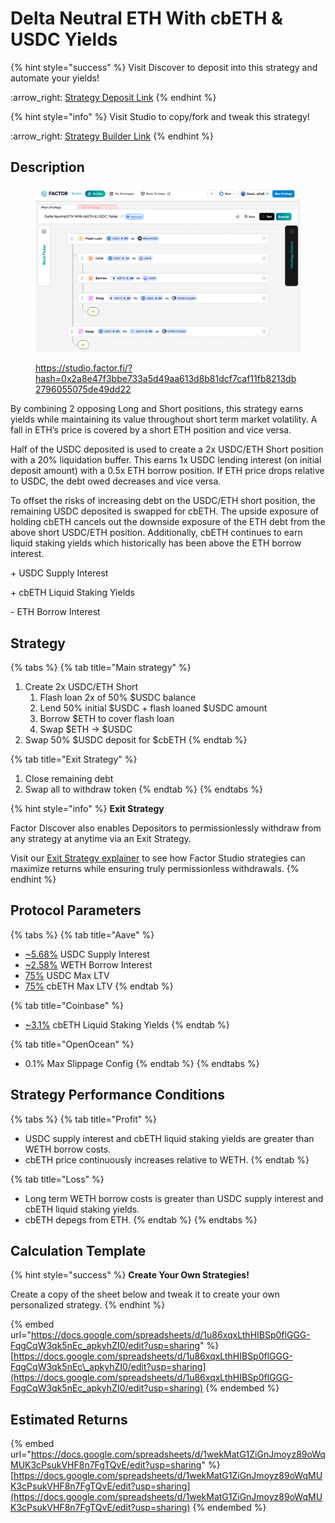 # Delta Neutral ETH With cbETH & USDC Yields

{% hint style="success" %}
Visit Discover to deposit into this strategy and automate your yields!

:arrow\_right: [Strategy Deposit Link](https://pro.factor.fi/strategies/0x42B5b7B5b0B33ce41bF19d1609aacB0f006D613a)
{% endhint %}

{% hint style="info" %}
Visit Studio to copy/fork and tweak this strategy!

:arrow\_right: [Strategy Builder Link](https://studio.factor.fi/?hash=0x2a8e47f3bbe733a5d49aa613d8b81dcf7caf11fb8213db2796055075de49dd22)
{% endhint %}

## Description

<figure><img src="../../../../.gitbook/assets/image (78).png" alt=""><figcaption><p><a href="https://studio.factor.fi/?hash=0x2a8e47f3bbe733a5d49aa613d8b81dcf7caf11fb8213db2796055075de49dd22">https://studio.factor.fi/?hash=0x2a8e47f3bbe733a5d49aa613d8b81dcf7caf11fb8213db2796055075de49dd22</a></p></figcaption></figure>

By combining 2 opposing Long and Short positions, this strategy earns yields while maintaining its value throughout short term market volatility. A fall in ETH’s price is covered by a short ETH position and vice versa.

Half of the USDC deposited is used to create a 2x USDC/ETH Short position with a 20% liquidation buffer. This earns 1x USDC lending interest (on initial deposit amount) with a 0.5x ETH borrow position. If ETH price drops relative to USDC, the debt owed decreases and vice versa.

To offset the risks of increasing debt on the USDC/ETH short position, the remaining USDC deposited is swapped for cbETH. The upside exposure of holding cbETH cancels out the downside exposure of the ETH debt from the above short USDC/ETH position. Additionally, cbETH continues to earn liquid staking yields which historically has been above the ETH borrow interest.

\+ USDC Supply Interest

\+ cbETH Liquid Staking Yields

\- ETH Borrow Interest

## Strategy

{% tabs %}
{% tab title="Main strategy" %}
1. Create 2x USDC/ETH Short
   1. Flash loan 2x of 50% $USDC balance
   2. Lend 50% initial $USDC + flash loaned $USDC amount
   3. Borrow $ETH to cover flash loan
   4. Swap $ETH → $USDC
2. Swap 50% $USDC deposit for $cbETH
{% endtab %}

{% tab title="Exit Strategy" %}
1. Close remaining debt
2. Swap all to withdraw token
{% endtab %}
{% endtabs %}

{% hint style="info" %}
**Exit Strategy**

Factor Discover also enables Depositors to permissionlessly withdraw from any strategy at anytime via an Exit Strategy.

Visit our [Exit Strategy explainer](../../../../factor-studio/studio-pro/exit-strategy.md) to see how Factor Studio strategies can maximize returns while ensuring truly permissionless withdrawals.
{% endhint %}

## Protocol Parameters

{% tabs %}
{% tab title="Aave" %}
* [\~5.68%](https://app.aave.com/reserve-overview/?underlyingAsset=0x833589fcd6edb6e08f4c7c32d4f71b54bda02913\&marketName=proto_base_v3) USDC Supply Interest
* [\~2.58%](https://app.aave.com/reserve-overview/?underlyingAsset=0x4200000000000000000000000000000000000006\&marketName=proto_base_v3) WETH Borrow Interest
* [75%](https://app.aave.com/reserve-overview/?underlyingAsset=0x833589fcd6edb6e08f4c7c32d4f71b54bda02913\&marketName=proto_base_v3) USDC Max LTV
* [75%](https://app.aave.com/reserve-overview/?underlyingAsset=0x2ae3f1ec7f1f5012cfeab0185bfc7aa3cf0dec22\&marketName=proto_base_v3) cbETH Max LTV
{% endtab %}

{% tab title="Coinbase" %}
* [\~3.1%](https://www.coinbase.com/en-gb/earn/staking/coinbase-wrapped-staked-eth) cbETH Liquid Staking Yields
{% endtab %}

{% tab title="OpenOcean" %}
* 0.1% Max Slippage Config
{% endtab %}
{% endtabs %}

## Strategy Performance Conditions

{% tabs %}
{% tab title="Profit" %}
* USDC supply interest and cbETH liquid staking yields are greater than WETH borrow costs.
* cbETH price continuously increases relative to WETH.&#x20;
{% endtab %}

{% tab title="Loss" %}
* Long term WETH borrow costs is greater than USDC supply interest and cbETH liquid staking yields.
* cbETH depegs from ETH.
{% endtab %}
{% endtabs %}

## Calculation Template

{% hint style="success" %}
**Create Your Own Strategies!**

Create a copy of the sheet below and tweak it to create your own personalized strategy.
{% endhint %}

{% embed url="https://docs.google.com/spreadsheets/d/1u86xqxLthHIBSp0flGGG-FqgCqW3qk5nEc_apkyhZI0/edit?usp=sharing" %}
[https://docs.google.com/spreadsheets/d/1u86xqxLthHIBSp0flGGG-FqgCqW3qk5nEc\_apkyhZI0/edit?usp=sharing](https://docs.google.com/spreadsheets/d/1u86xqxLthHIBSp0flGGG-FqgCqW3qk5nEc_apkyhZI0/edit?usp=sharing)
{% endembed %}

## Estimated Returns

{% embed url="https://docs.google.com/spreadsheets/d/1wekMatG1ZiGnJmoyz89oWqMUK3cPsukVHF8n7FgTQvE/edit?usp=sharing" %}
[https://docs.google.com/spreadsheets/d/1wekMatG1ZiGnJmoyz89oWqMUK3cPsukVHF8n7FgTQvE/edit?usp=sharing](https://docs.google.com/spreadsheets/d/1wekMatG1ZiGnJmoyz89oWqMUK3cPsukVHF8n7FgTQvE/edit?usp=sharing)
{% endembed %}
